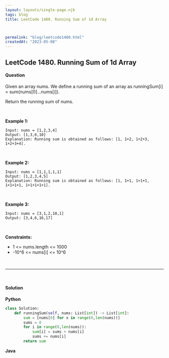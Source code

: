```yaml
---
layout: layouts/single-page.njk
tags: blog
title: LeetCode 1480. Running Sum of 1d Array



permalink: "blog/leetcode1480.html"
createdAt: "2023-05-08"
---
```


## LeetCode 1480. Running Sum of 1d Array



#### Question
Given an array nums. We define a running sum of an array as runningSum[i] = sum(nums[0]…nums[i]).

Return the running sum of nums.

<p>&nbsp;</p>

**Example 1:**

    Input: nums = [1,2,3,4]
    Output: [1,3,6,10]
    Explanation: Running sum is obtained as follows: [1, 1+2, 1+2+3, 1+2+3+4].

<p>&nbsp;</p>

**Example 2:**

    Input: nums = [1,1,1,1,1]
    Output: [1,2,3,4,5]
    Explanation: Running sum is obtained as follows: [1, 1+1, 1+1+1, 1+1+1+1, 1+1+1+1+1].

<p>&nbsp;</p>

**Example 3:**

    Input: nums = [3,1,2,10,1]
    Output: [3,4,6,16,17]

<p>&nbsp;</p>


**Constraints:**


* 1 <= nums.length <= 1000
* -10^6 <= nums[i] <= 10^6




<p>&nbsp;</p>

---

<p>&nbsp;</p> 

#### Solution
**Python**
```Python
class Solution:
    def runningSum(self, nums: List[int]) -> List[int]:
        sum = [nums[0] for x in range(0,len(nums))]
        sums = 0
        for i in range(0,len(nums)):
            sum[i] = sums + nums[i]
            sums += nums[i]
        return sum
```

**Java**